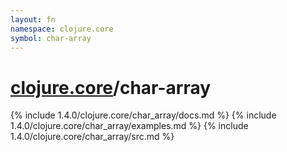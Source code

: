 ```yaml
---
layout: fn
namespace: clojure.core
symbol: char-array
---
```


# [clojure.core](../)/char-array

{% include 1.4.0/clojure.core/char_array/docs.md %}
{% include 1.4.0/clojure.core/char_array/examples.md %}
{% include 1.4.0/clojure.core/char_array/src.md %}


